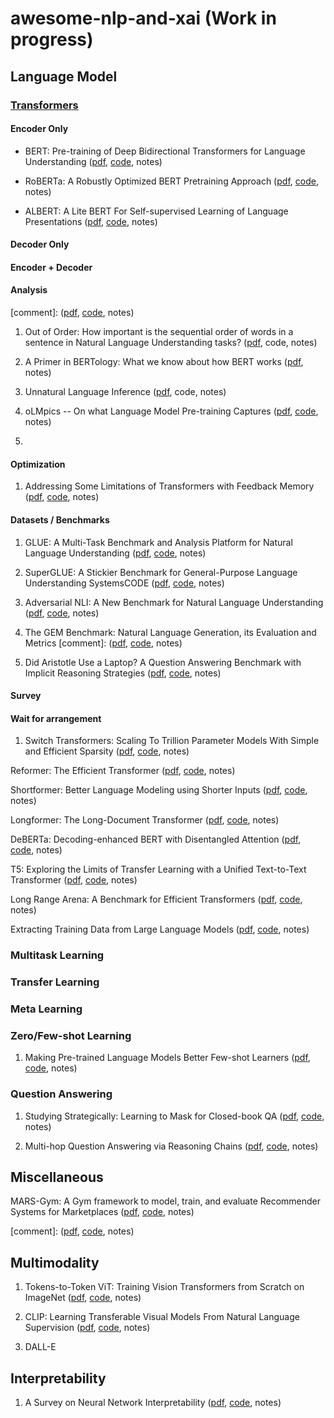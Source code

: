 # awesome-nlp-and-xai (Work in progress)

## Language Model

### [Transformers](https://huggingface.co/transformers/index.html)

#### Encoder Only

* BERT: Pre-training of Deep Bidirectional Transformers for Language Understanding ([pdf](https://arxiv.org/pdf/1810.04805.pdf), [code](https://github.com/google-research/bert), notes)

* RoBERTa: A Robustly Optimized BERT Pretraining Approach ([pdf](https://arxiv.org/pdf/1907.11692.pdf), [code](https://github.com/pytorch/fairseq/blob/master/examples/roberta/README.md), notes)

* ALBERT: A Lite BERT For Self-supervised Learning of Language Presentations ([pdf](https://arxiv.org/pdf/1909.11942.pdf), [code](https://github.com/google-research/ALBERT), notes)

#### Decoder Only

#### Encoder + Decoder

#### Analysis

[comment]: ([pdf](), [code](), notes)

1. Out of Order: How important is the sequential order of words in a sentence in Natural Language Understanding tasks? ([pdf](https://arxiv.org/pdf/2012.15180.pdf), code, notes)

2. A Primer in BERTology: What we know about how BERT works ([pdf](https://arxiv.org/pdf/2002.12327.pdf), notes)

3. Unnatural Language Inference ([pdf](https://arxiv.org/pdf/2101.00010.pdf), code, notes)

4. oLMpics -- On what Language Model Pre-training Captures ([pdf](https://arxiv.org/pdf/1912.13283.pdf), [code](https://github.com/alontalmor/oLMpics), notes)

5. 

#### Optimization

1. Addressing Some Limitations of Transformers with Feedback Memory ([pdf](https://arxiv.org/pdf/2002.09402.pdf), [code](), notes)

#### Datasets / Benchmarks

1. GLUE: A Multi-Task Benchmark and Analysis Platform for Natural Language Understanding ([pdf](https://arxiv.org/pdf/1804.07461.pdf), [code](https://github.com/nyu-mll/GLUE-baselines), notes)

2. SuperGLUE: A Stickier Benchmark for General-Purpose Language Understanding SystemsCODE ([pdf](https://arxiv.org/pdf/1905.00537.pdf), [code](https://github.com/nyu-mll/jiant), notes)

3. Adversarial NLI: A New Benchmark for Natural Language Understanding ([pdf](https://arxiv.org/pdf/1910.14599.pdf), [code](https://github.com/facebookresearch/anli), notes)

4. The GEM Benchmark: Natural Language Generation, its Evaluation and Metrics [comment]: ([pdf](https://arxiv.org/pdf/2102.01672.pdf), [code](), notes)

5. Did Aristotle Use a Laptop? A Question Answering Benchmark with Implicit Reasoning Strategies ([pdf](https://arxiv.org/pdf/2101.02235.pdf), [code](), notes)

#### Survey

#### Wait for arrangement

1. Switch Transformers: Scaling To Trillion Parameter Models With Simple and Efficient Sparsity ([pdf](https://arxiv.org/pdf/2101.03961.pdf), [code](https://github.com/lab-ml/nn/tree/master/labml_nn/transformers/switch), notes)



Reformer: The Efficient Transformer ([pdf](https://arxiv.org/pdf/2001.04451.pdf), [code](https://github.com/google/trax), notes)

Shortformer: Better Language Modeling using Shorter Inputs ([pdf](https://arxiv.org/pdf/2012.15832.pdf), [code](), notes)

Longformer: The Long-Document Transformer ([pdf](https://arxiv.org/pdf/2004.05150.pdf), [code](), notes)

DeBERTa: Decoding-enhanced BERT with Disentangled Attention ([pdf](https://arxiv.org/pdf/2006.03654.pdf), [code](https://github.com/microsoft/DeBERTa), notes)

T5: Exploring the Limits of Transfer Learning with a Unified Text-to-Text Transformer ([pdf](https://arxiv.org/pdf/1910.10683.pdf), [code](https://github.com/google-research/text-to-text-transfer-transformer), notes)

Long Range Arena: A Benchmark for Efficient Transformers ([pdf](https://arxiv.org/pdf/2011.04006.pdf), [code](https://github.com/google-research/long-range-arena), notes)

Extracting Training Data from Large Language Models ([pdf](https://arxiv.org/pdf/2012.07805.pdf), [code](https://github.com/allenai/longformer), notes)
 
### Multitask Learning

### Transfer Learning

### Meta Learning

### Zero/Few-shot Learning

1. Making Pre-trained Language Models Better Few-shot Learners ([pdf](https://arxiv.org/pdf/2012.15723v1.pdf), [code](https://github.com/princeton-nlp/LM-BFF), notes)
### Question Answering

1. Studying Strategically: Learning to Mask for Closed-book QA ([pdf](https://arxiv.org/pdf/2012.15856.pdf), [code](), notes) 
 
2. Multi-hop Question Answering via Reasoning Chains ([pdf](https://arxiv.org/pdf/1910.02610.pdf), [code](), notes) 

## Miscellaneous

MARS-Gym: A Gym framework to model, train, and evaluate Recommender Systems for Marketplaces ([pdf](https://arxiv.org/pdf/2010.07035v1.pdf), [code](https://github.com/deeplearningbrasil/mars-gym), notes)


[comment]: ([pdf](), [code](), notes)

## Multimodality

1. Tokens-to-Token ViT: Training Vision Transformers from Scratch on ImageNet ([pdf](https://arxiv.org/pdf/2101.11986.pdf), [code](https://github.com/yitu-opensource/T2T-ViT), notes)

2. CLIP: Learning Transferable Visual Models From Natural Language Supervision ([pdf](https://cdn.openai.com/papers/Learning_Transferable_Visual_Models_From_Natural_Language_Supervision.pdf), [code](https://github.com/openai/CLIP), notes)

3. DALL-E


## Interpretability

1. A Survey on Neural Network Interpretability ([pdf](https://arxiv.org/pdf/2012.14261.pdf), [code](), notes)



